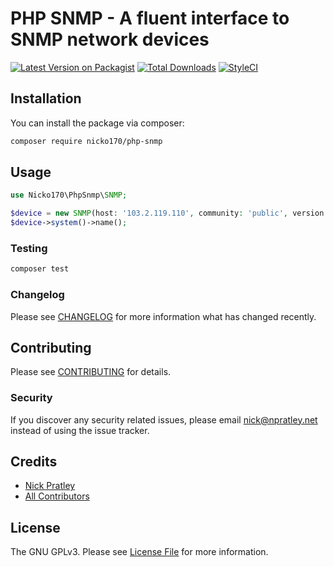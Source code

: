 # PHP SNMP - A fluent interface to SNMP network devices

[![Latest Version on Packagist](https://img.shields.io/packagist/v/nicko170/php-snmp.svg?style=flat-square)](https://packagist.org/packages/nicko170/php-snmp)
[![Total Downloads](https://img.shields.io/packagist/dt/nicko170/php-snmp.svg?style=flat-square)](https://packagist.org/packages/nicko170/php-snmp)
[![StyleCI](https://github.styleci.io/repos/395032878/shield?branch=main)](https://github.styleci.io/repos/395032878?branch=main)



## Installation

You can install the package via composer:

```bash
composer require nicko170/php-snmp
```

## Usage

```php
use Nicko170\PhpSnmp\SNMP;

$device = new SNMP(host: '103.2.119.110', community: 'public', version: '2c');
$device->system()->name();
```

### Testing

```bash
composer test
```

### Changelog

Please see [CHANGELOG](CHANGELOG.md) for more information what has changed recently.

## Contributing

Please see [CONTRIBUTING](CONTRIBUTING.md) for details.

### Security

If you discover any security related issues, please email nick@npratley.net instead of using the issue tracker.

## Credits

-   [Nick Pratley](https://github.com/nicko170)
-   [All Contributors](../../contributors)

## License

The GNU GPLv3. Please see [License File](LICENSE.md) for more information.
